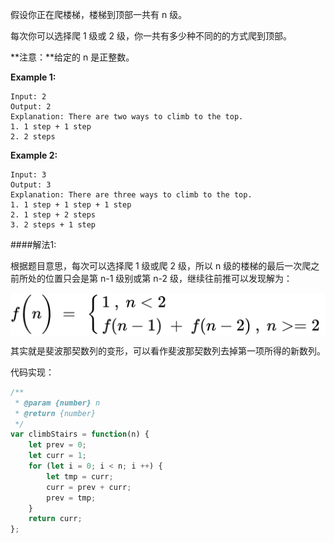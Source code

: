 假设你正在爬楼梯，楼梯到顶部一共有 n 级。

每次你可以选择爬 1 级或 2 级，你一共有多少种不同的的方式爬到顶部。

**注意：**给定的 n 是正整数。

**Example 1:**

```
Input: 2
Output: 2
Explanation: There are two ways to climb to the top.
1. 1 step + 1 step
2. 2 steps
```

**Example 2:**

```
Input: 3
Output: 3
Explanation: There are three ways to climb to the top.
1. 1 step + 1 step + 1 step
2. 1 step + 2 steps
3. 2 steps + 1 step
```



####解法1:

根据题目意思，每次可以选择爬 1 级或爬 2 级，所以 n 级的楼梯的最后一次爬之前所处的位置只会是第 n-1 级别或第 n-2 级，继续往前推可以发现解为：

<img style="display: block; margin: 0 auto;" src="https://github.com/akmissxt/image/raw/master/blog/fibonacci.png" alt="解的表达式" />

其实就是斐波那契数列的变形，可以看作斐波那契数列去掉第一项所得的新数列。

代码实现：

```javascript
/**
 * @param {number} n
 * @return {number}
 */
var climbStairs = function(n) {
    let prev = 0;
    let curr = 1;
    for (let i = 0; i < n; i ++) {
        let tmp = curr;
        curr = prev + curr;
        prev = tmp;
    }
    return curr;
};
```

